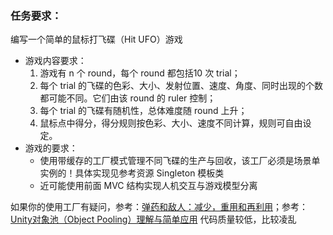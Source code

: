 ### 任务要求：

编写一个简单的鼠标打飞碟（Hit UFO）游戏

- 游戏内容要求：
    1. 游戏有 n 个 round，每个 round 都包括10 次 trial；
    2. 每个 trial 的飞碟的色彩、大小、发射位置、速度、角度、同时出现的个数都可能不同。它们由该 round 的 ruler 控制；
    3. 每个 trial 的飞碟有随机性，总体难度随 round 上升；
    4. 鼠标点中得分，得分规则按色彩、大小、速度不同计算，规则可自由设定。
- 游戏的要求：
    - 使用带缓存的工厂模式管理不同飞碟的生产与回收，该工厂必须是场景单实例的！具体实现见参考资源 Singleton 模板类
    - 近可能使用前面 MVC 结构实现人机交互与游戏模型分离

如果你的使用工厂有疑问，参考：[弹药和敌人：减少，重用和再利用](http://www.manew.com/thread-48481-1-1.html)；参考：[Unity对象池（Object Pooling）理解与简单应用](https://gameinstitute.qq.com/community/detail/121124) 代码质量较低，比较凌乱